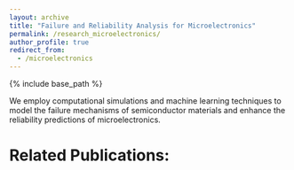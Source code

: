 ```yaml
---
layout: archive
title: "Failure and Reliability Analysis for Microelectronics"
permalink: /research_microelectronics/
author_profile: true
redirect_from:
  - /microelectronics
---
```


{% include base_path %}



We employ computational simulations and machine learning techniques to model the failure mechanisms of semiconductor materials and enhance the reliability predictions of microelectronics.

Related Publications:   
======
